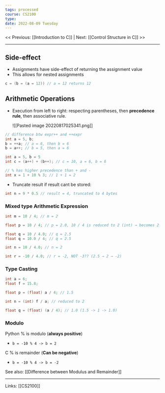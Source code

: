 ```yaml
---
tags: processed
course: CS2100
type: 
date: 2022-08-09 Tuesday
---
```

<< Previous: [[Introduction to C]] | Next: [[Control Structure in C]] >>
- - -

## Side-effect

- Assignments have side-effect of returning the assignment value
- This allows for nested assignments

```C
c = (b = (a = 12)) // a = 12 returns 12
```

## Arithmetic Operations

- Execution from left to right: respecting parentheses, then **precedence rule**, then associative rule.

  ![[Pasted image 20220817025341.png]]

```C
// difference btw expr++ and ++expr
int a = 5, b;
b = ++a; // a = 6, then b = 6
b = a++; // b = 5, then a = 6

int a = 5, b = 5
int c = (a++) + (b++); // c = 10, a = 6, b = 6

// % has higher precedence than + and -
int x = 1 + 10 % 3; // 1 + 1 = 2
```
  
- Truncate result if result cant be stored:

```C
int n = 9 * 0.5 // result = 4, truncated to 4 bytes
```

### Mixed type Arithmetic Expression

```C
int m = 10 / 4; // m = 2 

float p = 10 / 4; // p = 2.0, 10 / 4 is reduced to 2 (int) → becomes 2.0

float q = 10 / 4.0; // q = 2.5
float q = 10.0 / 4; // q = 2.5

int n = 10 / 4.0; // n = 2

int r = -10 / 4.0; // r = -2, NOT -3?? (2.5 → 2 → -2)
```

### Type Casting

```C
int a = 6; 
float f = 15.8;

float p = (float) a / 4; // 1.5

int n = (int) f / a; // reduced to 2

float q = (float) (a / 4); // 1.0 (1.5 -> 1 -> 1.0)
```

### Modulo 

Python % is modulo (**always positive**)
- `b = -10 % 4 -> b = 2`

C % is remainder (**Can be negative**)
- `b = -10 % 4 -> b = -2`

See also: [[Difference between Modulus and Remainder]]

- - -
Links: [[CS2100]]


